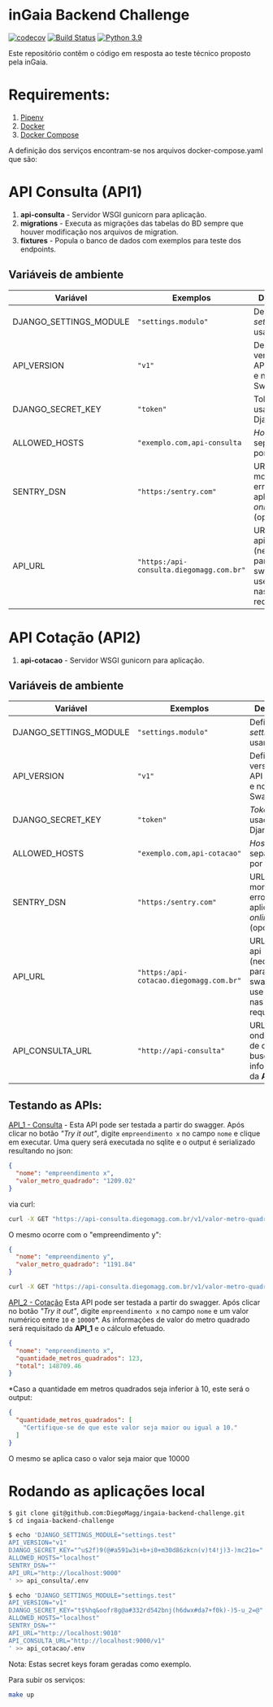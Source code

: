 # inGaia Backend Challenge

[![codecov](https://codecov.io/gh/DiegoMagg/ingaia-backend-challenge/branch/main/graph/badge.svg?token=BOS8KXN47P)](https://codecov.io/gh/DiegoMagg/ingaia-backend-challenge)
[![Build Status](https://travis-ci.com/DiegoMagg/ingaia-backend-challenge.svg?branch=main)](https://travis-ci.com/DiegoMagg/ingaia-backend-challenge)
[![Python 3.9](https://img.shields.io/badge/python-3.9-blue.svg)](https://www.python.org/downloads/release/python-395/)


Este repositório contêm o código em resposta ao teste técnico proposto pela inGaia.

# Requirements:

1. [Pipenv](https://pipenv.pypa.io/en/latest/)
2. [Docker](https://docs.docker.com/get-docker/)
3. [Docker Compose](https://docs.docker.com/compose/install/)


A definição dos serviços encontram-se nos arquivos docker-compose.yaml que são:

# API Consulta (API1)
1. **api-consulta** - Servidor WSGI gunicorn para aplicação.
2. **migrations** - Executa as migrações das tabelas do BD sempre que houver modificação nos arquivos de migration.
3. **fixtures** - Popula o banco de dados com exemplos para teste dos endpoints.

## Variáveis de ambiente
|       Variável        |      Exemplos      |     Definição      |
|-----------------------|--------------------|-----------|
|DJANGO_SETTINGS_MODULE |`"settings.modulo"`             |Define qual *settings* usar|
|API_VERSION            |`"v1"`                          |Define a versão da API nas urls e no Swagger|
|DJANGO_SECRET_KEY      |`"token"`                       |Token usado pelo Django  |
|ALLOWED_HOSTS          |`"exemplo.com,api-consulta` |*Hosts* separados por vírgula|
|SENTRY_DSN             |`"https:/sentry.com"`|URL para monitorar erros na aplicação *online*  (opcional)|
|API_URL                |`"https:/api-consulta.diegomagg.com.br"`|URL *root* da api (necessário para que o swagger use HTTPS nas requisições)|

# API Cotação (API2)
1. **api-cotacao** - Servidor WSGI gunicorn para aplicação.

## Variáveis de ambiente
|       Variável        |   Exemplos         |     Definição      |
|-----------------------|--------------------|-----------|
|DJANGO_SETTINGS_MODULE |`"settings.modulo"`             |Define qual *settings* usar|
|API_VERSION            |`"v1"`                          |Define a versão da API nas urls e no Swagger|
|DJANGO_SECRET_KEY      |`"token"`                       |*Token* usado pelo Django  |
|ALLOWED_HOSTS          |`"exemplo.com,api-cotacao"` |*Hosts* separados por vírgula|
|SENTRY_DSN             |`"https:/sentry.com"`|URL para monitorar erros na aplicação *online*  (opcional)|
|API_URL                |`"https:/api-cotacao.diegomagg.com.br"`|URL *root* da api (necessário para que o swagger use HTTPS nas requisições)|
|API_CONSULTA_URL|`"http://api-consulta"` |URL base onde a *view* de cotação busca as informações da **API_1**|


## Testando as APIs:



[API_1 - Consulta](https://api-consulta.diegomagg.com.br/v1) - Esta API pode ser testada a partir do swagger.
Após clicar no botão *"Try it out"*, digite `empreendimento x` no campo `nome` e clique em
executar. Uma query será executada no sqlite e o output é serializado resultando no json:


```json
{
  "nome": "empreendimento x",
  "valor_metro_quadrado": "1209.02"
}
```
via curl:

```bash
curl -X GET "https://api-consulta.diegomagg.com.br/v1/valor-metro-quadrado/empreendimento%20x"
```

O mesmo ocorre com o "empreendimento y":

```json
{
  "nome": "empreendimento y",
  "valor_metro_quadrado": "1191.84"
}
```

```bash
curl -X GET "https://api-consulta.diegomagg.com.br/v1/valor-metro-quadrado/empreendimento%20y"
```

[API_2 - Cotação](https://api-cotacao.diegomagg.com.br/v1) Esta API pode ser testada a partir do swagger.
Após clicar no botão *"Try it out"*, digite `empreendimento x` no campo `nome` e um valor numérico entre `10` e `10000`*. As informações de valor do metro quadrado será requisitado da
**API_1** e o cálculo efetuado.

```json
{
  "nome": "empreendimento x",
  "quantidade_metros_quadrados": 123,
  "total": 148709.46
}
```

*Caso a quantidade em metros quadrados seja inferior à 10, este será o output:
```json
{
  "quantidade_metros_quadrados": [
    "Certifique-se de que este valor seja maior ou igual a 10."
  ]
}
```
O mesmo se aplica caso o valor seja maior que 10000


# Rodando as aplicações local
```bash
$ git clone git@github.com:DiegoMagg/ingaia-backend-challenge.git
$ cd ingaia-backend-challenge
```

```bash
$ echo 'DJANGO_SETTINGS_MODULE="settings.test"
API_VERSION="v1"
DJANGO_SECRET_KEY="^u$2f)9(@#a591w3i+b+i0+m30d86zkcn(v)t4!j)3-)mc21o="
ALLOWED_HOSTS="localhost"
SENTRY_DSN=""
API_URL="http://localhost:9000"
' >> api_consulta/.env
```

```bash
$ echo 'DJANGO_SETTINGS_MODULE="settings.test"
API_VERSION="v1"
DJANGO_SECRET_KEY="t$%hq&oofr8g@a#332rd542bnj(h6dwx#da7+f0k)-)5-u_2=@"
ALLOWED_HOSTS="localhost"
SENTRY_DSN=""
API_URL="http://localhost:9010"
API_CONSULTA_URL="http://localhost:9000/v1"
' >> api_cotacao/.env
```
Nota: Estas secret keys foram geradas como exemplo.

Para subir os serviços:

```bash
make up
```
